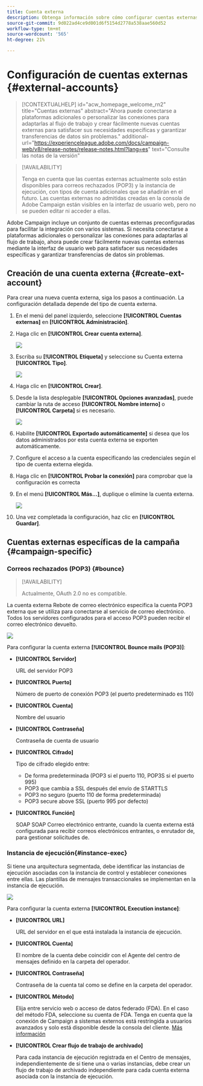 ```yaml
---
title: Cuenta externa
description: Obtenga información sobre cómo configurar cuentas externas
source-git-commit: 9d022ad4ce9d001d6f5154d2778a538aae560d52
workflow-type: tm+mt
source-wordcount: '565'
ht-degree: 21%

---
```


# Configuración de cuentas externas {#external-accounts}


>[!CONTEXTUALHELP]
>id="acw_homepage_welcome_rn2"
>title="Cuentas externas"
>abstract="Ahora puede conectarse a plataformas adicionales o personalizar las conexiones para adaptarlas al flujo de trabajo y crear fácilmente nuevas cuentas externas para satisfacer sus necesidades específicas y garantizar transferencias de datos sin problemas."
>additional-url="https://experienceleague.adobe.com/docs/campaign-web/v8/release-notes/release-notes.html?lang=es" text="Consulte las notas de la versión"


>[!AVAILABILITY]
>
> Tenga en cuenta que las cuentas externas actualmente solo están disponibles para correos rechazados (POP3) y la instancia de ejecución, con tipos de cuenta adicionales que se añadirán en el futuro.
> Las cuentas externas no admitidas creadas en la consola de Adobe Campaign están visibles en la interfaz de usuario web, pero no se pueden editar ni acceder a ellas.

Adobe Campaign incluye un conjunto de cuentas externas preconfiguradas para facilitar la integración con varios sistemas. Si necesita conectarse a plataformas adicionales o personalizar las conexiones para adaptarlas al flujo de trabajo, ahora puede crear fácilmente nuevas cuentas externas mediante la interfaz de usuario web para satisfacer sus necesidades específicas y garantizar transferencias de datos sin problemas.

## Creación de una cuenta externa {#create-ext-account}

Para crear una nueva cuenta externa, siga los pasos a continuación. La configuración detallada depende del tipo de cuenta externa.

1. En el menú del panel izquierdo, seleccione **[!UICONTROL Cuentas externas]** en **[!UICONTROL Administración]**.

1. Haga clic en **[!UICONTROL Crear cuenta externa]**.

   ![](assets/external_account_create_1.png)

1. Escriba su **[!UICONTROL Etiqueta]** y seleccione su Cuenta externa **[!UICONTROL Tipo]**.

   ![](assets/external_account_create_2.png)

1. Haga clic en **[!UICONTROL Crear]**.

1. Desde la lista desplegable **[!UICONTROL Opciones avanzadas]**, puede cambiar la ruta de acceso **[!UICONTROL Nombre interno]** o **[!UICONTROL Carpeta]** si es necesario.

   ![](assets/external_account_create_3.png)

1. Habilite **[!UICONTROL Exportado automáticamente]** si desea que los datos administrados por esta cuenta externa se exporten automáticamente.

1. Configure el acceso a la cuenta especificando las credenciales según el tipo de cuenta externa elegida.

1. Haga clic en **[!UICONTROL Probar la conexión]** para comprobar que la configuración es correcta

1. En el menú **[!UICONTROL Más...]**, duplique o elimine la cuenta externa.

   ![](assets/external_account_create_4.png)

1. Una vez completada la configuración, haz clic en **[!UICONTROL Guardar]**.

## Cuentas externas específicas de la campaña {#campaign-specific}

### Correos rechazados (POP3) {#bounce}

>[!AVAILABILITY]
>
> Actualmente, OAuth 2.0 no es compatible.

La cuenta externa Rebote de correo electrónico especifica la cuenta POP3 externa que se utiliza para conectarse al servicio de correo electrónico. Todos los servidores configurados para el acceso POP3 pueden recibir el correo electrónico devuelto.

![](assets/external_account_bounce.png)

Para configurar la cuenta externa **[!UICONTROL Bounce mails (POP3)]**:

* **[!UICONTROL Servidor]**

  URL del servidor POP3

* **[!UICONTROL Puerto]**

  Número de puerto de conexión POP3 (el puerto predeterminado es 110)

* **[!UICONTROL Cuenta]**

  Nombre del usuario

* **[!UICONTROL Contraseña]**

  Contraseña de cuenta de usuario

* **[!UICONTROL Cifrado]**

  Tipo de cifrado elegido entre:

   * De forma predeterminada (POP3 si el puerto 110, POP3S si el puerto 995)
   * POP3 que cambia a SSL después del envío de STARTTLS
   * POP3 no seguro (puerto 110 de forma predeterminada)
   * POP3 secure above SSL (puerto 995 por defecto)

* **[!UICONTROL Función]**

  SOAP SOAP Correo electrónico entrante, cuando la cuenta externa está configurada para recibir correos electrónicos entrantes, o enrutador de, para gestionar solicitudes de.

### Instancia de ejecución{#instance-exec}

Si tiene una arquitectura segmentada, debe identificar las instancias de ejecución asociadas con la instancia de control y establecer conexiones entre ellas. Las plantillas de mensajes transaccionales se implementan en la instancia de ejecución.

![](assets/external_account_exec.png)

Para configurar la cuenta externa **[!UICONTROL Execution instance]**:

* **[!UICONTROL URL]**

  URL del servidor en el que está instalada la instancia de ejecución.

* **[!UICONTROL Cuenta]**

  El nombre de la cuenta debe coincidir con el Agente del centro de mensajes definido en la carpeta del operador.

* **[!UICONTROL Contraseña]**

  Contraseña de la cuenta tal como se define en la carpeta del operador.

* **[!UICONTROL Método]**

  Elija entre servicio web o acceso de datos federado (FDA).
En el caso del método FDA, seleccione su cuenta de FDA. Tenga en cuenta que la conexión de Campaign a sistemas externos está restringida a usuarios avanzados y solo está disponible desde la consola del cliente. [Más información](https://experienceleague.adobe.com/en/docs/campaign/campaign-v8/connect/fda#_blank)

* **[!UICONTROL Crear flujo de trabajo de archivado]**

  Para cada instancia de ejecución registrada en el Centro de mensajes, independientemente de si tiene una o varias instancias, debe crear un flujo de trabajo de archivado independiente para cada cuenta externa asociada con la instancia de ejecución.
